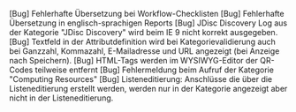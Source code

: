 [Bug]           Fehlerhafte Übersetzung bei Workflow-Checklisten
[Bug]           Fehlerhafte Übersetzung in englisch-sprachigen Reports
[Bug]           JDisc Discovery Log aus der Kategorie "JDisc Discovery" wird beim IE 9 nicht korrekt ausgegeben.
[Bug]           Textfeld in der Attributdefinition wird bei Kategorievalidierung auch bei Ganzzahl, Kommazahl, E-Mailadresse und URL angezeigt (bei Anzeige nach Speichern).
[Bug]           HTML-Tags werden im WYSIWYG-Editor der QR-Codes teilweise entfernt
[Bug]           Fehlermeldung beim Aufruf der Kategorie "Computing Resources"
[Bug]           Listeneditierung: Anschlüsse die über die Listeneditierung erstellt werden, werden nur in der Kategorie angezeigt aber nicht in der Listeneditierung.

